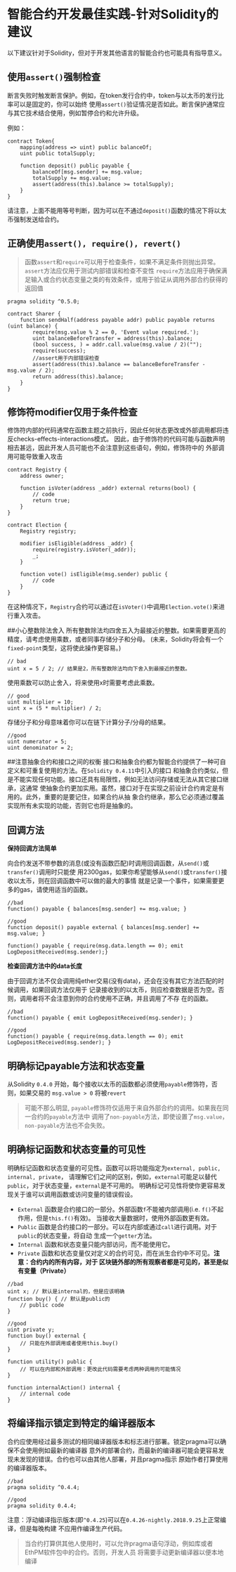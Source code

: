# 智能合约开发最佳实践-针对Solidity的建议
以下建议针对于Solidity，但对于开发其他语言的智能合约也可能具有指导意义。

## 使用`assert()`强制检查
断言失败时触发断言保护。例如，在token发行合约中，token与以太币的发行比率可以是固定的，你可以始终
使用`assert()`验证情况是否如此。断言保护通常应与其它技术结合使用，例如暂停合约和允许升级。

例如：

```solidity
contract Token{
    mapping(address => uint) public balanceOf;
    uint public totalSupply;
    
    function deposit() public payable {
        balanceOf[msg.sender] += msg.value;
        totalSupply += msg.value;
        assert(address(this).balance >= totalSupply);
    }
}
```

请注意，上面不能用等号判断，因为可以在不通过`deposit()`函数的情况下将以太币强制发送给合约。

## 正确使用`assert(), require(), revert()`
> 函数`assert`和`require`可以用于检查条件，如果不满足条件则抛出异常。
> `assert`方法应仅用于测试内部错误和检查不变性
> `require`方法应用于确保满足输入或合约状态变量之类的有效条件，或用于验证从调用外部合约获得的返回值

```solidity
pragma solidity ^0.5.0;

contract Sharer {
    function sendHalf(address payable addr) public payable returns (uint balance) {
        require(msg.value % 2 == 0, 'Event value required.');
        uint balanceBeforeTransfer = address(this).balance;
        (bool success, ) = addr.call.value(msg.value / 2)("");
        require(success);
        //assert用于内部错误检查 
        assert(address(this).balance == balanceBeforeTransfer - msg.value / 2);
        return address(this).balance;
    }
}
```

## 修饰符modifier仅用于条件检查
修饰符内部的代码通常在函数主题之前执行，因此任何状态更改或外部调用都将违反checks-effects-interactions模式。
因此，由于修饰符的代码可能与函数声明相去甚远，因此开发人员可能也不会注意到这些语句，例如，修饰符中的
外部调用可能导致重入攻击

```solidity
contract Registry {
    address owner;
    
    function isVoter(address _addr) external returns(bool) {
        // code
        return true;
    }
}

contract Election {
    Registry registry;
    
    modifier isEligible(address _addr) {
        require(registry.isVoter(_addr));
        _;
    }
    
    function vote() isEligible(msg.sender) public {
        // code
    }
}
```
在这种情况下，`Registry`合约可以通过在`isVoter()`中调用`Election.vote()`来进行重入攻击。

##小心整数除法舍入
所有整数除法均四舍五入为最接近的整数。如果需要更高的精度，请考虑使用乘数，或者同事存储分子和分母。
(未来，Solidity将会有一个`fixed-point`类型，这将使此操作更容易。)
```solidity
// bad
uint x = 5 / 2; // 结果是2，所有整数除法均向下舍入到最接近的整数。
```
使用乘数可以防止舍入，将来使用x时需要考虑此乘数。
```solidity
// good
uint multiplier = 10;
uint x = (5 * multiplier) / 2;
```
存储分子和分母意味着你可以在链下计算分子/分母的结果。
```solidity
//good
uint numerator = 5;
uint denominator = 2;
```

##注意抽象合约和接口之间的权衡
接口和抽象合约都为智能合约提供了一种可自定义和可重复使用的方法。在`Solidity 0.4.11`中引入的接口
和抽象合约类似，但是不能实现任何功能。接口还具有局限性，例如无法访问存储或无法从其它接口继承，这通常
使抽象合约更加实用。虽然，接口对于在实现之前设计合约肯定是有用的。此外，重要的是要记住，如果合约从抽
象合约继承，那么它必须通过覆盖实现所有未实现的功能，否则它也将是抽象的。

## 回调方法
**保持回调方法简单** 

向合约发送不带参数的消息(或没有函数匹配)时调用回调函数，从`send()`或`transfer()`调用时只能使
用2300gas，如果你希望能够从`send()`或`transfer()`接收以太币，则在回调函数中可以做的最大的事情
就是记录一个事件，如果需要更多的gas，请使用适当的函数。

```solidity
//bad
function() payable { balances[msg.sender] += msg.value; }

//good
function deposit() payable external { balances[msg.sender] += msg.value; }

function() payable { require(msg.data.length == 0); emit LogDepositReceived(msg.sender);}
```

**检查回调方法中的data长度** 

由于回调方法不仅会调用纯ether交易(没有data)，还会在没有其它方法匹配的时候调用，如果回调方法仅用于
记录接收到的以太币，则应检查数据是否为空。否则，调用者将不会注意到你的合约使用不正确，并且调用了不存
在的函数。
```solidity
//bad
function() payable { emit LogDepositReceived(msg.sender); }

//good
function() payable { require(msg.data.length == 0); emit LogDepositReceived(msg.sender); }
```

## 明确标记payable方法和状态变量
从Solidity `0.4.0` 开始，每个接收以太币的函数都必须使用`payable`修饰符，否则，如果交易的
`msg.value > 0` 将被`revert`

> 可能不那么明显, `payable`修饰符仅适用于来自外部合约的调用。如果我在同一合约的`payable`方法中
> 调用了`non-payable`方法，即使设置了`msg.value`，`non-payable`方法也不会失败。

## 明确标记函数和状态变量的可见性
明确标记函数和状态变量的可见性。函数可以将功能指定为`external, public, internal, private`，
请理解它们之间的区别，例如，`external`可能足以替代`public`，对于状态变量，`external`是不可用的。
明确标记可见性将使你更容易发现关于谁可以调用函数或访问变量的错误假设。
- `External` 函数是合约接口的一部分。外部函数`f`不能被内部调用(i.e. `f()`不起作用，但是`this.f()`有效)。
当接收大量数据时，使用外部函数更有效。
- `Public` 函数是合约接口的一部分。可以在内部或通过`call`进行调用。对于`public`的状态变量，将自动
生成一个`getter`方法。
- `Internal` 函数和状态变量只能内部访问，而不能使用它。
- `Private` 函数和状态变量仅对定义的合约可见，而在派生合约中不可见。**注意：合约内的所有内容，对于
区块链外部的所有观察者都是可见的，甚至是似有变量（Private）**

```solidity
//bad
uint x; // 默认是internal的，但是应该明确
function buy() { // 默认是public的
    // public code
}

//good
uint private y;
function buy() external {
    // 只能在外部调用或者使用this.buy()
}

function utility() public {
    // 可以在内部和外部调用：更改此代码需要考虑两种调用的可能情况
}

function internalAction() internal {
    // internal code
}
```

## 将编译指示锁定到特定的编译器版本
合约应使用经过最多测试的相同编译器版本和标志进行部署。锁定pragma可以确保不会使用例如最新的编译器
意外的部署合约，而最新的编译器可能会更容易发现未发现的错误。合约也可以由其他人部署，并且pragma指示
原始作者打算使用的编译器版本。
```solidity
//bad
pragma solidity ^0.4.4;

//good
pragma solidity 0.4.4;
```

注意：浮动编译指示版本(即`^0.4.25`)可以在`0.4.26-nightly.2018.9.25`上正常编译，但是每晚构建
不应用作编译生产代码。

>当合约打算供其他人使用时，可以允许pragma语句浮动，例如库或者EthPM软件包中的合约。否则，开发人员
>将需要手动更新编译器以便本地编译

